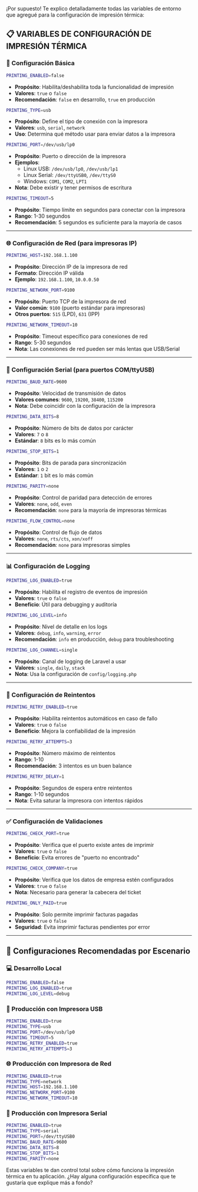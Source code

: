 ¡Por supuesto! Te explico detalladamente todas las variables de entorno que agregué para la configuración de impresión térmica:

## **📋 VARIABLES DE CONFIGURACIÓN DE IMPRESIÓN TÉRMICA**

### **🔧 Configuración Básica**

```bash
PRINTING_ENABLED=false
```
- **Propósito**: Habilita/deshabilita toda la funcionalidad de impresión
- **Valores**: `true` o `false`
- **Recomendación**: `false` en desarrollo, `true` en producción

```bash
PRINTING_TYPE=usb
```
- **Propósito**: Define el tipo de conexión con la impresora
- **Valores**: `usb`, `serial`, `network`
- **Uso**: Determina qué método usar para enviar datos a la impresora

```bash
PRINTING_PORT=/dev/usb/lp0
```
- **Propósito**: Puerto o dirección de la impresora
- **Ejemplos**:
    - Linux USB: `/dev/usb/lp0`, `/dev/usb/lp1`
    - Linux Serial: `/dev/ttyUSB0`, `/dev/ttyS0`
    - Windows: `COM1`, `COM2`, `LPT1`
- **Nota**: Debe existir y tener permisos de escritura

```bash
PRINTING_TIMEOUT=5
```
- **Propósito**: Tiempo límite en segundos para conectar con la impresora
- **Rango**: 1-30 segundos
- **Recomendación**: 5 segundos es suficiente para la mayoría de casos

---

### **🌐 Configuración de Red (para impresoras IP)**

```bash
PRINTING_HOST=192.168.1.100
```
- **Propósito**: Dirección IP de la impresora de red
- **Formato**: Dirección IP válida
- **Ejemplo**: `192.168.1.100`, `10.0.0.50`

```bash
PRINTING_NETWORK_PORT=9100
```
- **Propósito**: Puerto TCP de la impresora de red
- **Valor común**: `9100` (puerto estándar para impresoras)
- **Otros puertos**: `515` (LPD), `631` (IPP)

```bash
PRINTING_NETWORK_TIMEOUT=10
```
- **Propósito**: Timeout específico para conexiones de red
- **Rango**: 5-30 segundos
- **Nota**: Las conexiones de red pueden ser más lentas que USB/Serial

---

### **📡 Configuración Serial (para puertos COM/ttyUSB)**

```bash
PRINTING_BAUD_RATE=9600
```
- **Propósito**: Velocidad de transmisión de datos
- **Valores comunes**: `9600`, `19200`, `38400`, `115200`
- **Nota**: Debe coincidir con la configuración de la impresora

```bash
PRINTING_DATA_BITS=8
```
- **Propósito**: Número de bits de datos por carácter
- **Valores**: `7` o `8`
- **Estándar**: `8` bits es lo más común

```bash
PRINTING_STOP_BITS=1
```
- **Propósito**: Bits de parada para sincronización
- **Valores**: `1` o `2`
- **Estándar**: `1` bit es lo más común

```bash
PRINTING_PARITY=none
```
- **Propósito**: Control de paridad para detección de errores
- **Valores**: `none`, `odd`, `even`
- **Recomendación**: `none` para la mayoría de impresoras térmicas

```bash
PRINTING_FLOW_CONTROL=none
```
- **Propósito**: Control de flujo de datos
- **Valores**: `none`, `rts/cts`, `xon/xoff`
- **Recomendación**: `none` para impresoras simples

---

### **📊 Configuración de Logging**

```bash
PRINTING_LOG_ENABLED=true
```
- **Propósito**: Habilita el registro de eventos de impresión
- **Valores**: `true` o `false`
- **Beneficio**: Útil para debugging y auditoría

```bash
PRINTING_LOG_LEVEL=info
```
- **Propósito**: Nivel de detalle en los logs
- **Valores**: `debug`, `info`, `warning`, `error`
- **Recomendación**: `info` en producción, `debug` para troubleshooting

```bash
PRINTING_LOG_CHANNEL=single
```
- **Propósito**: Canal de logging de Laravel a usar
- **Valores**: `single`, `daily`, `stack`
- **Nota**: Usa la configuración de `config/logging.php`

---

### **🔄 Configuración de Reintentos**

```bash
PRINTING_RETRY_ENABLED=true
```
- **Propósito**: Habilita reintentos automáticos en caso de fallo
- **Valores**: `true` o `false`
- **Beneficio**: Mejora la confiabilidad de la impresión

```bash
PRINTING_RETRY_ATTEMPTS=3
```
- **Propósito**: Número máximo de reintentos
- **Rango**: 1-10
- **Recomendación**: 3 intentos es un buen balance

```bash
PRINTING_RETRY_DELAY=1
```
- **Propósito**: Segundos de espera entre reintentos
- **Rango**: 1-10 segundos
- **Nota**: Evita saturar la impresora con intentos rápidos

---

### **✅ Configuración de Validaciones**

```bash
PRINTING_CHECK_PORT=true
```
- **Propósito**: Verifica que el puerto existe antes de imprimir
- **Valores**: `true` o `false`
- **Beneficio**: Evita errores de "puerto no encontrado"

```bash
PRINTING_CHECK_COMPANY=true
```
- **Propósito**: Verifica que los datos de empresa estén configurados
- **Valores**: `true` o `false`
- **Nota**: Necesario para generar la cabecera del ticket

```bash
PRINTING_ONLY_PAID=true
```
- **Propósito**: Solo permite imprimir facturas pagadas
- **Valores**: `true` o `false`
- **Seguridad**: Evita imprimir facturas pendientes por error

---

## **🚀 Configuraciones Recomendadas por Escenario**

### **💻 Desarrollo Local**
```bash
PRINTING_ENABLED=false
PRINTING_LOG_ENABLED=true
PRINTING_LOG_LEVEL=debug
```

### **🏢 Producción con Impresora USB**
```bash
PRINTING_ENABLED=true
PRINTING_TYPE=usb
PRINTING_PORT=/dev/usb/lp0
PRINTING_TIMEOUT=5
PRINTING_RETRY_ENABLED=true
PRINTING_RETRY_ATTEMPTS=3
```

### **🌐 Producción con Impresora de Red**
```bash
PRINTING_ENABLED=true
PRINTING_TYPE=network
PRINTING_HOST=192.168.1.100
PRINTING_NETWORK_PORT=9100
PRINTING_NETWORK_TIMEOUT=10
```

### **📡 Producción con Impresora Serial**
```bash
PRINTING_ENABLED=true
PRINTING_TYPE=serial
PRINTING_PORT=/dev/ttyUSB0
PRINTING_BAUD_RATE=9600
PRINTING_DATA_BITS=8
PRINTING_STOP_BITS=1
PRINTING_PARITY=none
```

Estas variables te dan control total sobre cómo funciona la impresión térmica en tu aplicación. ¿Hay alguna configuración específica que te gustaría que explique más a fondo?

